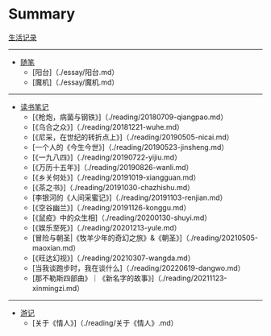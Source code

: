 # Summary

[生活记录](./intro.md)

---
- [随笔](./essay/intro.md)
    - [阳台]（./essay/阳台.md）
    - [魔机]（./essay/魔机.md）

---

- [读书笔记](./reading/reading.md)
    - [《枪炮，病菌与钢铁》]（./reading/20180709-qiangpao.md）
    - [《乌合之众》]（./reading/20181221-wuhe.md）
    - [《尼采，在世纪的转折点上》]（./reading/20190505-nicai.md）
    - [一个人的《今生今世》]（./reading/20190523-jinsheng.md）
    - [《一九八四》]（./reading/20190722-yijiu.md）
    - [《万历十五年》]（./reading/20190826-wanli.md）
    - [《乡关何处》]（./reading/20191019-xiangguan.md）
    - [《茶之书》]（./reading/20191030-chazhishu.md）
    - [李银河的《人间采蜜记》]（./reading/20191103-renjian.md）
    - [《空谷幽兰》]（./reading/20191126-konggu.md）
    - [《鼠疫》中的众生相]（./reading/20200130-shuyi.md）
    - [《娱乐至死》]（./reading/20201213-yule.md）
    - [冒险与朝圣|《牧羊少年的奇幻之旅》&《朝圣》]（./reading/20210505-maoxian.md）
    - [《旺达幻视》]（./reading/20210307-wangda.md）
    - [当我谈跑步时，我在谈什么]（./reading/20220619-dangwo.md）
    - [那不勒斯四部曲》｜《新名字的故事》]（./reading/20211123-xinmingzi.md）


---
- [游记](./travels/intro.md)
    - [关于《情人》]（./reading/关于《情人》.md）